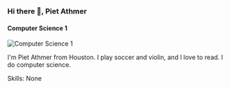 ### Hi there 👋, Piet Athmer
#### Computer Science 1
![Computer Science 1](https://github.com/trinib/trinib)

I'm Piet Athmer from Houston. I play soccer and violin, and I love to read. I do computer science.

Skills: None
